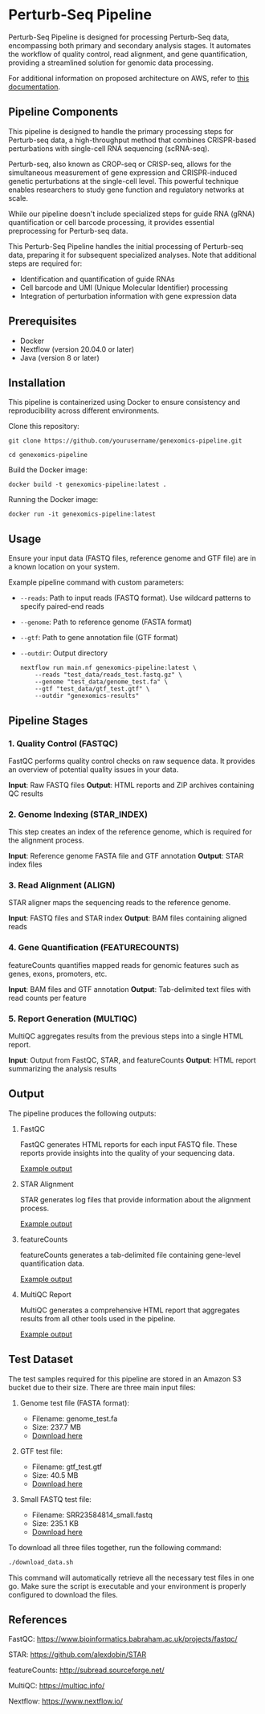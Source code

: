 # Perturb-Seq Pipeline

Perturb-Seq Pipeline is designed for processing Perturb-Seq data, encompassing both primary and secondary analysis stages. It automates the workflow of quality control, read alignment, and gene quantification, providing a streamlined solution for genomic data processing.

For additional information on proposed architecture on AWS, refer to [this documentation](aws_architecture/architecture.md).

## Pipeline Components

This pipeline is designed to handle the primary processing steps for Perturb-seq data, a high-throughput method that combines CRISPR-based perturbations with single-cell RNA sequencing (scRNA-seq).

Perturb-seq, also known as CROP-seq or CRISP-seq, allows for the simultaneous measurement of gene expression and CRISPR-induced genetic perturbations at the single-cell level. This powerful technique enables researchers to study gene function and regulatory networks at scale.

While our pipeline doesn't include specialized steps for guide RNA (gRNA) quantification or cell barcode processing, it provides essential preprocessing for Perturb-seq data.

This Perturb-Seq Pipeline handles the initial processing of Perturb-seq data, preparing it for subsequent specialized analyses. Note that additional steps are required for:
- Identification and quantification of guide RNAs
- Cell barcode and UMI (Unique Molecular Identifier) processing
- Integration of perturbation information with gene expression data

## Prerequisites

- Docker
- Nextflow (version 20.04.0 or later)
- Java (version 8 or later)

## Installation

This pipeline is containerized using Docker to ensure consistency and reproducibility across different environments.

Clone this repository:

    git clone https://github.com/yourusername/genexomics-pipeline.git

    cd genexomics-pipeline

Build the Docker image:

    docker build -t genexomics-pipeline:latest .

Running the Docker image:

    docker run -it genexomics-pipeline:latest

## Usage

Ensure your input data (FASTQ files, reference genome and GTF file) are in a known location on your system.

Example pipeline command with custom parameters:

- `--reads`: Path to input reads (FASTQ format). Use wildcard patterns to specify paired-end reads
- `--genome`: Path to reference genome (FASTA format)
- `--gtf`: Path to gene annotation file (GTF format)
- `--outdir`: Output directory

    ```
    nextflow run main.nf genexomics-pipeline:latest \
        --reads "test_data/reads_test.fastq.gz" \
        --genome "test_data/genome_test.fa" \
        --gtf "test_data/gtf_test.gtf" \
        --outdir "genexomics-results"
    ```

## Pipeline Stages

### 1. Quality Control (FASTQC)

FastQC performs quality control checks on raw sequence data. It provides an overview of potential quality issues in your data.

**Input**: Raw FASTQ files
**Output**: HTML reports and ZIP archives containing QC results

### 2. Genome Indexing (STAR_INDEX)

This step creates an index of the reference genome, which is required for the alignment process.

**Input**: Reference genome FASTA file and GTF annotation
**Output**: STAR index files

### 3. Read Alignment (ALIGN)

STAR aligner maps the sequencing reads to the reference genome.

**Input**: FASTQ files and STAR index
**Output**: BAM files containing aligned reads

### 4. Gene Quantification (FEATURECOUNTS)

featureCounts quantifies mapped reads for genomic features such as genes, exons, promoters, etc.

**Input**: BAM files and GTF annotation
**Output**: Tab-delimited text files with read counts per feature

### 5. Report Generation (MULTIQC)

MultiQC aggregates results from the previous steps into a single HTML report.

**Input**: Output from FastQC, STAR, and featureCounts
**Output**: HTML report summarizing the analysis results

## Output

The pipeline produces the following outputs:

1. FastQC

    FastQC generates HTML reports for each input FASTQ file. These reports provide insights into the quality of your sequencing data.

    [Example output](example_outputs/fastqc_report.html)

2. STAR Alignment 

    STAR generates log files that provide information about the alignment process.

    [Example output](example_outputs/alignment.sortedByCoord.out.bam)

3. featureCounts 

    featureCounts generates a tab-delimited file containing gene-level quantification data.

    [Example output](example_outputs/featurecounts_result.txt)

4. MultiQC Report

    MultiQC generates a comprehensive HTML report that aggregates results from all other tools used in the pipeline.

    [Example output](example_outputs/multiqc_report.html)


## Test Dataset

The test samples required for this pipeline are stored in an Amazon S3 bucket due to their size. There are three main input files:

1. Genome test file (FASTA format):
   - Filename: genome_test.fa
   - Size: 237.7 MB
   - [Download here](https://pipeline-test-datasets.s3.amazonaws.com/test_datasets/genome_test.fa)

2. GTF test file:
   - Filename: gtf_test.gtf
   - Size: 40.5 MB
   - [Download here](https://pipeline-test-datasets.s3.amazonaws.com/test_datasets/gtf_test.gtf)

3. Small FASTQ test file:
   - Filename: SRR23584814_small.fastq
   - Size: 235.1 KB
   - [Download here](https://pipeline-test-datasets.s3.amazonaws.com/test_datasets/SRR23584814_small.fastq)


To download all three files together, run the following command:

```bash
./download_data.sh
```
This command will automatically retrieve all the necessary test files in one go. Make sure the script is executable and your environment is properly configured to download the files.


## References

FastQC: https://www.bioinformatics.babraham.ac.uk/projects/fastqc/

STAR: https://github.com/alexdobin/STAR

featureCounts: http://subread.sourceforge.net/

MultiQC: https://multiqc.info/

Nextflow: https://www.nextflow.io/
